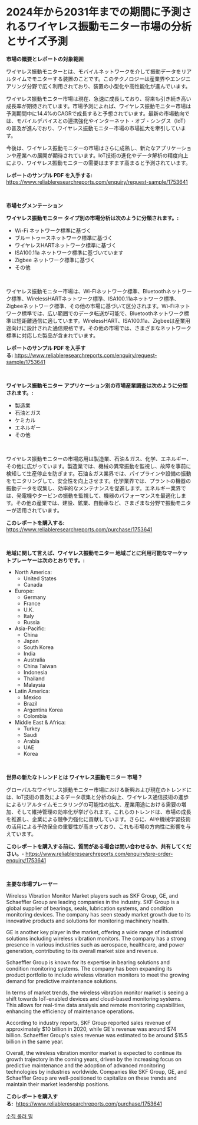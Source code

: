 <p><h1>2024年から2031年までの期間に予測されるワイヤレス振動モニター市場の分析とサイズ予測</h1></p><p><strong>市場の概要とレポートの対象範囲</strong></p>
<p><p>ワイヤレス振動モニターとは、モバイルネットワークを介して振動データをリアルタイムでモニターする装置のことです。このテクノロジーは産業界やエンジニアリング分野で広く利用されており、装置の小型化や高性能化が進んでいます。</p><p>ワイヤレス振動モニター市場は現在、急速に成長しており、将来も引き続き高い成長率が期待されています。市場予測によれば、ワイヤレス振動モニター市場は予測期間中に14.4%のCAGRで成長すると予想されています。最新の市場動向では、モバイルデバイスとの連携強化やインターネット・オブ・シングス（IoT）の普及が進んでおり、ワイヤレス振動モニター市場の市場拡大を牽引しています。</p><p>今後は、ワイヤレス振動モニターの市場はさらに成熟し、新たなアプリケーションや産業への展開が期待されています。IoT技術の進化やデータ解析の精度向上により、ワイヤレス振動モニターの需要はますます高まると予測されています。</p></p>
<p><strong>レポートのサンプル PDF を入手する:</strong> <a href="https://www.reliableresearchreports.com/enquiry/request-sample/1753641">https://www.reliableresearchreports.com/enquiry/request-sample/1753641</a></p>
<p>&nbsp;</p>
<p><strong>市場セグメンテーション</strong></p>
<p><strong>ワイヤレス振動モニター タイプ別の市場分析は次のように分類されます。:</strong></p>
<p><ul><li>Wi-Fi ネットワーク標準に基づく</li><li>ブルートゥースネットワーク標準に基づく</li><li>ワイヤレスHARTネットワーク標準に基づく</li><li>ISA100.11a ネットワーク標準に基づいています</li><li>Zigbee ネットワーク標準に基づく</li><li>その他</li></ul></p>
<p>&nbsp;</p>
<p><p>ワイヤレス振動モニター市場は、Wi-Fiネットワーク標準、Bluetoothネットワーク標準、WirelessHARTネットワーク標準、ISA100.11aネットワーク標準、Zigbeeネットワーク標準、その他の市場に基づいて区分されます。Wi-Fiネットワーク標準では、広い範囲でのデータ転送が可能で、Bluetoothネットワーク標準は短距離通信に適しています。WirelessHART、ISA100.11a、Zigbeeは産業用途向けに設計された通信規格です。その他の市場では、さまざまなネットワーク標準に対応した製品が含まれています。</p></p>
<p><strong>レポートのサンプル PDF を入手する:</strong>&nbsp;<a href="https://www.reliableresearchreports.com/enquiry/request-sample/1753641">https://www.reliableresearchreports.com/enquiry/request-sample/1753641</a></p>
<p>&nbsp;</p>
<p><strong> ワイヤレス振動モニター アプリケーション別の市場産業調査は次のように分類されます。:</strong></p>
<p><ul><li>製造業</li><li>石油とガス</li><li>ケミカル</li><li>エネルギー</li><li>その他</li></ul></p>
<p>&nbsp;</p>
<p><p>ワイヤレス振動モニターの市場応用は製造業、石油＆ガス、化学、エネルギー、その他に広がっています。製造業では、機械の異常振動を監視し、故障を事前に検知して生産停止を防ぎます。石油＆ガス業界では、パイプラインや設備の振動をモニタリングして、安全性を向上させます。化学業界では、プラントの機器の振動データを収集し、効率的なメンテナンスを促進します。エネルギー業界では、発電機やタービンの振動を監視して、機器のパフォーマンスを最適化します。その他の産業では、建設、鉱業、自動車など、さまざまな分野で振動モニターが活用されています。</p></p>
<p><strong>このレポートを購入する:</strong>&nbsp; <a href="https://www.reliableresearchreports.com/purchase/1753641">https://www.reliableresearchreports.com/purchase/1753641</a></p>
<p>&nbsp;</p>
<p><strong>地域に関して言えば、ワイヤレス振動モニター 地域ごとに利用可能なマーケットプレーヤーは次のとおりです。:</strong></p>
<p><ul>
    <li>
        North America:
        <ul>
            <li>United States</li>
            <li>Canada</li>
        </ul>
    </li>
    <li>
        Europe:
        <ul>
            <li>Germany</li>
            <li>France</li>
            <li>U.K.</li>
            <li>Italy</li>
            <li>Russia</li>
        </ul>
    </li>
    <li>
        Asia-Pacific:
        <ul>
            <li>China</li>
            <li>Japan</li>
            <li>South Korea</li>
            <li>India</li>
            <li>Australia</li>
            <li>China Taiwan</li>
            <li>Indonesia</li>
            <li>Thailand</li>
            <li>Malaysia</li>
        </ul>
    </li>
    <li>
        Latin America:
        <ul>
            <li>Mexico</li>
            <li>Brazil</li>
            <li>Argentina Korea</li>
            <li>Colombia</li>
        </ul>
    </li>
    <li>
        Middle East & Africa:
        <ul>
            <li>Turkey</li>
            <li>Saudi</li>
            <li>Arabia</li>
            <li>UAE</li>
            <li>Korea</li>
        </ul>
    </li>
    </ul></p>
<p>&nbsp;</p>
<p><strong>世界の新たなトレンドとは ワイヤレス振動モニター 市場？</strong></p>
<p><p>グローバルなワイヤレス振動モニター市場における新興および現在のトレンドには、IoT技術の普及によるデータ収集と分析の向上、ワイヤレス通信技術の進歩によるリアルタイムモニタリングの可能性の拡大、産業用途における需要の増加、そして維持管理の効率化が挙げられます。これらのトレンドは、市場の成長を推進し、企業による競争力強化に貢献しています。さらに、AIや機械学習技術の活用による予防保全の重要性が高まっており、これも市場の方向性に影響を与えています。</p></p>
<p><strong>このレポートを購入する前に、質問がある場合は問い合わせるか、共有してください。</strong>- <a href="https://www.reliableresearchreports.com/enquiry/pre-order-enquiry/1753641">https://www.reliableresearchreports.com/enquiry/pre-order-enquiry/1753641</a></p>
<p>&nbsp;</p>
<p><strong>主要な市場プレーヤー</strong></p>
<p><p>Wireless Vibration Monitor Market players such as SKF Group, GE, and Schaeffler Group are leading companies in the industry. SKF Group is a global supplier of bearings, seals, lubrication systems, and condition monitoring devices. The company has seen steady market growth due to its innovative products and solutions for monitoring machinery health.</p><p>GE is another key player in the market, offering a wide range of industrial solutions including wireless vibration monitors. The company has a strong presence in various industries such as aerospace, healthcare, and power generation, contributing to its overall market size and revenue.</p><p>Schaeffler Group is known for its expertise in bearing solutions and condition monitoring systems. The company has been expanding its product portfolio to include wireless vibration monitors to meet the growing demand for predictive maintenance solutions.</p><p>In terms of market trends, the wireless vibration monitor market is seeing a shift towards IoT-enabled devices and cloud-based monitoring systems. This allows for real-time data analysis and remote monitoring capabilities, enhancing the efficiency of maintenance operations.</p><p>According to industry reports, SKF Group reported sales revenue of approximately $10 billion in 2020, while GE's revenue was around $74 billion. Schaeffler Group's sales revenue was estimated to be around $15.5 billion in the same year.</p><p>Overall, the wireless vibration monitor market is expected to continue its growth trajectory in the coming years, driven by the increasing focus on predictive maintenance and the adoption of advanced monitoring technologies by industries worldwide. Companies like SKF Group, GE, and Schaeffler Group are well-positioned to capitalize on these trends and maintain their market leadership positions.</p></p>
<p><strong>このレポートを購入する:</strong>&nbsp;&nbsp;<a href="https://www.reliableresearchreports.com/purchase/1753641">https://www.reliableresearchreports.com/purchase/1753641</a></p>
<p><p><a href="https://github.com/fernandotryO5lson96765/Market-Research-Report-List-1/blob/main/122879815416.md">수직 롤러 밀</a></p></p>